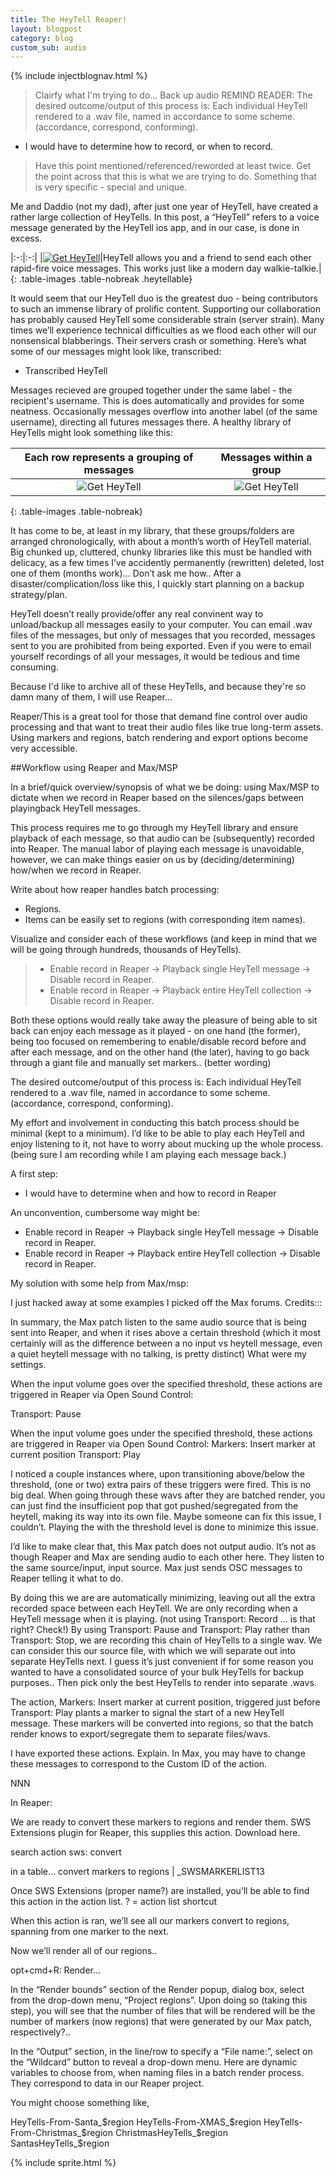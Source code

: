 ```yaml
---
title: The HeyTell Reaper!
layout: blogpost
category: blog
custom_sub: audio
---
```


{% include injectblognav.html %}

<div class="sprite"></div>

> Clairfy what I'm trying to do... Back up audio
> REMIND READER:
The desired outcome/output of this process is: Each individual HeyTell rendered to a .wav file, named in accordance to some scheme. (accordance, correspond, conforming). 
- I would have to determine how to record, or when to record.
>
> Have this point mentioned/referenced/reworded at least twice. Get the point across that this is what we are trying to do. Something that is very specific - special and unique.

<!-- Me and my Daddio (a friend I call Daddio, not my actual dad), after only one year of HeyTell, have created a rather large collection of HeyTells.

The term “HeyTells” refers to a voice message or recording that is generated by the app - in our case, this is done in excess.  

Having used HeyTell for only one year, me and my Daddio (not my dad) have created a rather large collection of HeyTells.

I can’t imagine there being another duo that rival our total conversation time. And I’m not just bragging about quantity, but quality too! Our HeyTells are prolific -->


Me and Daddio (not my dad), after just one year of HeyTell, have created a rather large collection of HeyTells. In this post, a “HeyTell” refers to a voice message generated by the HeyTell ios app, and in our case, is done in excess. 

<!-- How our database built so fast up. How we are HeyTell abusers. -->

|:-:|:-:|
|[![Get HeyTell](/images/ableton-reaper-blogpost/heytell-icon-small.png)](http://heytell.com/front.html)|HeyTell allows you and a friend to send each other rapid-fire voice messages. This works just like a modern day walkie-talkie.|
{: .table-images .table-nobreak .heytellable}

It would seem that our HeyTell duo is the greatest duo - being contributors to such an immense library of prolific content. Supporting our collaboration has probably caused HeyTell some considerable strain (server strain). Many times we’ll experience technical difficulties as we flood each other will our nonsensical blabberings. Their servers crash or something. Here’s what some of our messages might look like, transcribed:

+ Transcribed HeyTell

<!-- Storing the conversation, messages sent from either recipient. Explain a little better. -->

Messages recieved are grouped together under the same label - the recipient's username. This is does automatically and provides for some neatness. Occasionally messages overflow into another label (of the same username), directing all futures messages there. A healthy library of HeyTells might look something like this:

<!-- Issues with images in table.. Fix This ! -->

|Each row represents a grouping of messages|Messages within a group|
|:-:|:-:|
|![Get HeyTell](/images/ableton-reaper-blogpost/IMG_0641-small.png)|![Get HeyTell](/images/ableton-reaper-blogpost/IMG_0640-small.png)|
{: .table-images .table-nobreak}

It has come to be, at least in my library, that these groups/folders are arranged chronologically, with about a month’s worth of HeyTell material. Big chunked up, cluttered, chunky libraries like this must be handled with delicacy, as a few times I’ve accidently permanently (rewritten) deleted, lost one of them (months work)... Don’t ask me how.. After a disaster/complication/loss like this, I quickly start planning on a backup strategy/plan.

HeyTell doesn’t really provide/offer any real convinent way to unload/backup all messages easily to your computer. You can email .wav files of the messages, but only of messages that you recorded, messages sent to you are prohibited from being exported. Even if you were to email yourself recordings of all your messages, it would be tedious and time consuming.

Because I'd like to archive all of these HeyTells, and because they're so damn many of them, I will use Reaper...

Reaper/This is a great tool for those that demand fine control over audio processing and that want to treat their audio files like true long-term assets. Using markers and regions, batch rendering and export options become very accessible. 

<!--And if you prefer working within another application, or with hardware, just use Reaper as a tool to resample and embellish audio, bringing your processed audio back into your main program later.-->

<!-- In Ableton, the program I'm most comfortable with, I have found that trying to resample and, more importantly, name and save audio files in Ableton to be a slow, painful process. The (rendering) “Export Audio/Video” tool offers only few different ways to access to the content of your set. It provides no batch export.

I have found that trying to execute this level of control 

I have found that Ableton doesn’t offer this level of control.

Two examples of this kind of control:

>ex.1
>There were many times where I would want to resample certain parts of my track, saving them with a unique name and storing them in “Englander Files” (my sample folder). Where going through the render dialog box, setting up a render area/region would be too much work (especially for a 1 second sample on a single track), I opted for a slightly different process:
>
>+ Create a new track in Ableton.
>+ Audio From: (the track I want to sample)
>+ Arm this new track, and record (hit a record [img] button on a session slot).
>+ Locate the file, should be automatically stored in the folder of the Live set your working in.
>+ Copy and paste this file in “Englander Files”.
>
>That was my work around and I don’t recommend it. 
>
>
|![abletonpoo2](/images/ableton-reaper-blogpost/abletonpoo2.png)|
|![abletonpoo3](/images/ableton-reaper-blogpost/abletonpoo3.png)![abletonpoo1](/images/ableton-reaper-blogpost/abletonpoo1.png)|
{: .jabo .centered-table-content}

And I always was very cautious to save any presets or samples into my Englander Files folder. I didn’t want to get mixed up in Ableton’s library. I much prefer to keep my personal stuff separate from the program’s environment - not storying my stuff in their libraries. 

ex.2 
Batch Render Example:

I have an audio file of me screaming, and I want to process it 10 times, applying a different effect each time. 

I have an audio recording of me screaming and I want to export this 10 times (rendering 10 separate audio files). Each render will applying a different set of effects. Each filename will contain the same name, but append a sequential id. ex: scream1.wav, scream2.wav, scream3.wav... 

Doing this in Reaper: Possible, a delight
Doing this in Ableton: borderlineImpossible, nightmare

In my short time with Reaper, I have found that these workflows, as seen in the above examples, are well handled/supported and encouraged. 

It’s important to be able to build an organized library of samples and presets, (which) not only to serve as an accessible environment/environments where one defines their style, but also as building blocks to quickly create tracks that you can get back to where you left off sooner, build your tracks faster more efficiently. 

My first few storage dumps were made in Ableton Live, but in general, Ableton lacks a lot of control for handling meticulous little details, such as batch exporting. Like I’ve said before, Reaper fm is great for this sort of thing. There seems to be no limit to what you can do, and this can be pretty overwhelming. Here is how I did it:

NNN -->

##Workflow using Reaper and Max/MSP

In a brief/quick overview/synopsis of what we be doing: using Max/MSP to dictate when we record in Reaper based on the silences/gaps between playingback HeyTell messages.

This process requires me to go through my HeyTell library and ensure playback of each message, so that audio can be (subsequently) recorded into Reaper. The manual labor of playing each message is unavoidable, however, we can make things easier on us by (deciding/determining) how/when we record in Reaper.

<!-- REMIND READER:
The desired outcome/output of this process is: Each individual HeyTell rendered to a .wav file, named in accordance to some scheme. (accordance, correspond, conforming). 
- I would have to determine how to record, or when to record.-->

<!--Knowing this is important because given Reaper's batch process settings, we will want to conduct ourselves particular way.

- I would have to determine how to record, or when to record.

If not, I’m going to end up with a lot of blank dead audio space, which I would have to later go in and edit out.. 

Remember that the desired outcome of this process will be: Each individual HeyTell (HeyTell message), rendered to a .wav file and named in accordance to some naming scheme.
-->
Write about how reaper handles batch processing:

- Regions.
- Items can be easily set to regions (with corresponding item names).

Visualize and consider each of these workflows (and keep in mind that we will be going through hundreds, thousands of HeyTells).

>- Enable record in Reaper → Playback single HeyTell message → Disable record in Reaper.
>- Enable record in Reaper → Playback entire HeyTell collection → Disable record in Reaper.

Both these options would really take away the pleasure of being able to sit back can enjoy each message as it played - on one hand (the former), being too focused on remembering to enable/disable record before and after each message, and on the other hand (the later), having to go back through a giant file and manually set markers.. (better wording)

The desired outcome/output of this process is: Each individual HeyTell rendered to a .wav file, named in accordance to some scheme. (accordance, correspond, conforming). 

My effort and involvement in conducting this batch process should be minimal (kept to a minimum). I’d like to be able to play each HeyTell and enjoy listening to it, not have to worry about mucking up the whole process. (being sure I am recording while I am playing each message back.)

A first step:
- I would have to determine when and how to record in Reaper

An unconvention, cumbersome way might be:
- Enable record in Reaper → Playback single HeyTell message → Disable record in Reaper.
- Enable record in Reaper → Playback entire HeyTell collection → Disable record in Reaper.

My solution with some help from Max/msp:

I just hacked away at some examples I picked off the Max forums. Credits:::

In summary, the Max patch listen to the same audio source that is being sent into Reaper, and when it rises above a certain threshold (which it most certainly will as the difference between a no input vs heytell message, even a quiet heytell message with no talking, is pretty distinct) What were my settings.

When the input volume goes over the specified threshold, these actions are triggered in Reaper via Open Sound Control:

Transport: Pause

When the input volume goes under the specified threshold, these actions are triggered in Reaper via Open Sound Control:
Markers: Insert marker at current position
Transport: Play

I noticed a couple instances where, upon transitioning above/below the threshold, (one or two) extra pairs of these triggers were fired. This is no big deal. When going through these wavs after they are batched render, you can just find the insufficient pop that got pushed/segregated from the heytell, making its way into its own file. Maybe someone can fix this issue, I couldn’t. Playing the with the threshold level is done to minimize this issue.

I’d like to make clear that, this Max patch does not output audio. It’s not as though Reaper and Max are sending audio to each other here. They listen to the same source/input, input source. Max just sends OSC messages to Reaper telling it what to do.

By doing this we are are automatically minimizing, leaving out all the extra recorded space between each HeyTell. We are only recording when a HeyTell message when it is playing. (not using Transport: Record … is that right? Check!) By using Transport: Pause and Transport: Play rather than Transport: Stop, we are recording this chain of HeyTells to a single wav. We can consider this our source file, with which we will separate out into separate HeyTells next. I guess it’s just convenient if for some reason you wanted to have a consolidated source of your bulk HeyTells for backup purposes.. Then pick only the best HeyTells to render into separate .wavs. 

The action, Markers: Insert marker at current position, triggered just before Transport: Play plants a marker to signal the start of a new HeyTell message. These markers will be converted into regions, so that the batch render knows to export/segregate them to separate files/wavs.

I have exported these actions. Explain. In Max, you may have to change these messages to correspond to the Custom ID of the action.

NNN

In Reaper:

We are ready to convert these markers to regions and render them. SWS Extensions plugin for Reaper, this supplies this action. Download here.

search action
sws: convert

in a table...
convert markers to regions | _SWSMARKERLIST13

Once SWS Extensions (proper name?) are installed, you’ll be able to find this action in the action list.
? = action list shortcut

When this action is ran, we’ll see all our markers convert to regions, spanning from one marker to the next. 

Now we’ll render all of our regions..

opt+cmd+R: Render…

In the “Render bounds” section of the Render popup, dialog box, select from the drop-down menu, “Project regions”. Upon doing so (taking this step), you will see that the number of files that will be rendered will be the number of markers (now regions) that were generated by our Max patch, respectively?.. 

In the “Output” section, in the line/row to specify a “File name:”, select on the “Wildcard” button to reveal a drop-down menu. Here are dynamic variables to choose from, when naming files in a batch render process. They correspond to data in our Reaper project.

You might choose something like,

HeyTells-From-Santa_$region
HeyTells-From-XMAS_$region
HeyTells-From-Christmas_$region
ChristmasHeyTells_$region
SantasHeyTells_$region

{% include sprite.html %}


